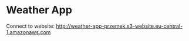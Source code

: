 # Weather App

Connect to website:
http://weather-app-przemek.s3-website.eu-central-1.amazonaws.com

